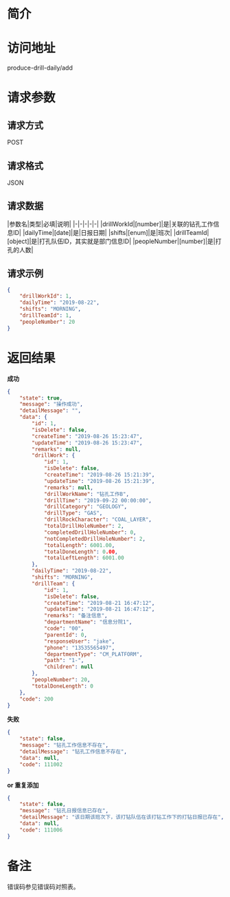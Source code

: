 # 简介

# 访问地址
produce-drill-daily/add

# 请求参数

## 请求方式
POST

## 请求格式
JSON

## 请求数据
|参数名|类型|必填|说明|
|-|-|-|-|-|
|drillWorkId|[number]|是|关联的钻孔工作信息ID|
|dailyTime|[date]|是|日报日期|
|shifts|[enum]|是|班次|
|drillTeamId|[object]|是|打孔队伍ID，其实就是部门信息ID|
|peopleNumber|[number]|是|打孔的人数|

## 请求示例
```json
{
    "drillWorkId": 1,
    "dailyTime": "2019-08-22",
    "shifts": "MORNING",
    "drillTeamId": 1,
    "peopleNumber": 20
}
```

# 返回结果
**成功**
```json
{
    "state": true,
    "message": "操作成功",
    "detailMessage": "",
    "data": {
        "id": 1,
        "isDelete": false,
        "createTime": "2019-08-26 15:23:47",
        "updateTime": "2019-08-26 15:23:47",
        "remarks": null,
        "drillWork": {
            "id": 1,
            "isDelete": false,
            "createTime": "2019-08-26 15:21:39",
            "updateTime": "2019-08-26 15:21:39",
            "remarks": null,
            "drillWorkName": "钻孔工作B",
            "drillTime": "2019-09-22 00:00:00",
            "drillCategory": "GEOLOGY",
            "drillType": "GAS",
            "drillRockCharacter": "COAL_LAYER",
            "totalDrillHoleNumber": 2,
            "completedDrillHoleNumber": 0,
            "notCompletedDrillHoleNumber": 2,
            "totalLength": 6001.00,
            "totalDoneLength": 0.00,
            "totalLeftLength": 6001.00
        },
        "dailyTime": "2019-08-22",
        "shifts": "MORNING",
        "drillTeam": {
            "id": 1,
            "isDelete": false,
            "createTime": "2019-08-21 16:47:12",
            "updateTime": "2019-08-21 16:47:12",
            "remarks": "备注信息",
            "departmentName": "信息分院1",
            "code": "00",
            "parentId": 0,
            "responseUser": "jake",
            "phone": "13535565497",
            "departmentType": "CM_PLATFORM",
            "path": "1-",
            "children": null
        },
        "peopleNumber": 20,
        "totalDoneLength": 0
    },
    "code": 200
}
```

**失败**
```json
{
    "state": false,
    "message": "钻孔工作信息不存在",
    "detailMessage": "钻孔工作信息不存在",
    "data": null,
    "code": 111002
}
```

**or 重复添加**
```json
{
    "state": false,
    "message": "钻孔日报信息已存在",
    "detailMessage": "该日期该班次下，该打钻队伍在该打钻工作下的打钻日报已存在",
    "data": null,
    "code": 111006
}
```

# 备注
错误码参见错误码对照表。